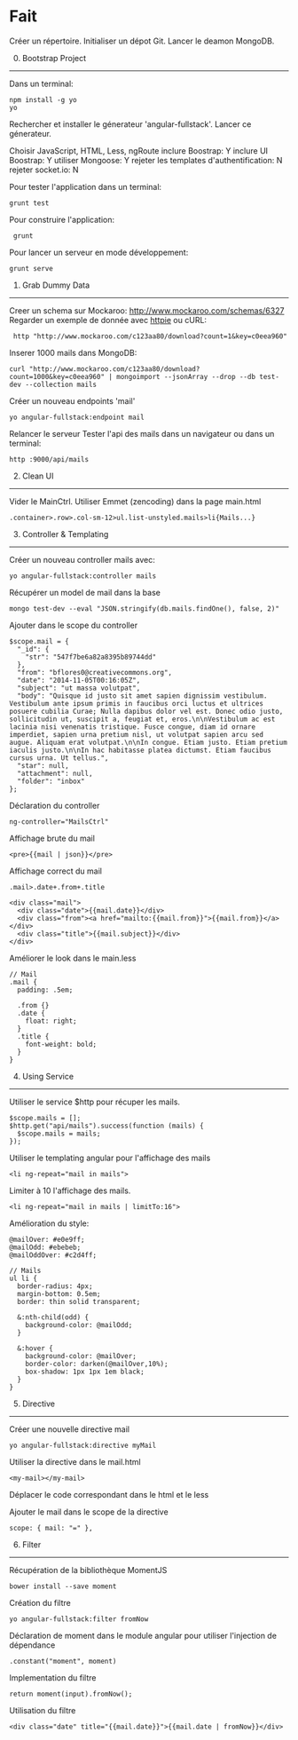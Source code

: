 Fait
====

Créer un répertoire.
Initialiser un dépot Git.
Lancer le deamon MongoDB.

0. Bootstrap Project
--------------------

Dans un terminal:

    npm install -g yo
    yo

Rechercher et installer le génerateur 'angular-fullstack'.
Lancer ce génerateur.

Choisir JavaScript,
  HTML,
  Less,
  ngRoute
  inclure Boostrap: Y
  inclure UI Boostrap: Y
  utiliser Mongoose: Y
  rejeter les templates d'authentification: N
  rejeter socket.io: N

Pour tester l'application dans un terminal:

    grunt test
    
Pour construire l'application:
     
     grunt
     
Pour lancer un serveur en mode développement:

    grunt serve

1. Grab Dummy Data
------------------

Creer un schema sur Mockaroo: <http://www.mockaroo.com/schemas/6327>
Regarder un exemple de donnée avec [httpie](https://github.com/jakubroztocil/httpie) ou cURL:

     http "http://www.mockaroo.com/c123aa80/download?count=1&key=c0eea960"

Inserer 1000 mails dans MongoDB:

    curl "http://www.mockaroo.com/c123aa80/download?count=1000&key=c0eea960" | mongoimport --jsonArray --drop --db test-dev --collection mails
    
Créer un nouveau endpoints 'mail'

    yo angular-fullstack:endpoint mail

Relancer le serveur
Tester l'api des mails dans un navigateur ou dans un terminal:

    http :9000/api/mails

2. Clean UI
-----------

Vider le MainCtrl.
Utiliser Emmet (zencoding) dans la page main.html

    .container>.row>.col-sm-12>ul.list-unstyled.mails>li{Mails...}
    
3. Controller & Templating
--------------------------

Créer un nouveau controller mails avec:

    yo angular-fullstack:controller mails
    
Récupérer un model de mail dans la base

    mongo test-dev --eval "JSON.stringify(db.mails.findOne(), false, 2)"

Ajouter dans le scope du controller

    $scope.mail = {
      "_id": {
        "str": "547f7be6a82a8395b89744dd"
      },
      "from": "bflores0@creativecommons.org",
      "date": "2014-11-05T00:16:05Z",
      "subject": "ut massa volutpat",
      "body": "Quisque id justo sit amet sapien dignissim vestibulum. Vestibulum ante ipsum primis in faucibus orci luctus et ultrices posuere cubilia Curae; Nulla dapibus dolor vel est. Donec odio justo, sollicitudin ut, suscipit a, feugiat et, eros.\n\nVestibulum ac est lacinia nisi venenatis tristique. Fusce congue, diam id ornare imperdiet, sapien urna pretium nisl, ut volutpat sapien arcu sed augue. Aliquam erat volutpat.\n\nIn congue. Etiam justo. Etiam pretium iaculis justo.\n\nIn hac habitasse platea dictumst. Etiam faucibus cursus urna. Ut tellus.",
      "star": null,
      "attachment": null,
      "folder": "inbox"
    };
    
Déclaration du controller

    ng-controller="MailsCtrl"
    
Affichage brute du mail
      
    <pre>{{mail | json}}</pre>
  
Affichage correct du mail

    .mail>.date+.from+.title
    
    <div class="mail">
      <div class="date">{{mail.date}}</div>
      <div class="from"><a href="mailto:{{mail.from}}">{{mail.from}}</a></div>
      <div class="title">{{mail.subject}}</div>
    </div>  

Améliorer le look dans le main.less

    // Mail
    .mail {
      padding: .5em;
    
      .from {}
      .date {
        float: right;
      }
      .title {
        font-weight: bold;
      }
    } 
   
4. Using Service
----------------

Utiliser le service $http pour récuper les mails.

    $scope.mails = [];
    $http.get("api/mails").success(function (mails) {
      $scope.mails = mails;
    });

Utiliser le templating angular pour l'affichage des mails
  
    <li ng-repeat="mail in mails">

Limiter à 10 l'affichage des mails.

    <li ng-repeat="mail in mails | limitTo:16">
    
Amélioration du style:

    @mailOver: #e0e9ff;
    @mailOdd: #ebebeb;
    @mailOddOver: #c2d4ff;
    
    // Mails
    ul li {
      border-radius: 4px;
      margin-bottom: 0.5em;
      border: thin solid transparent;
    
      &:nth-child(odd) {
        background-color: @mailOdd;
      }
    
      &:hover {
        background-color: @mailOver;
        border-color: darken(@mailOver,10%);
        box-shadow: 1px 1px 1em black;
      }
    }

5. Directive
------------

Créer une nouvelle directive mail

    yo angular-fullstack:directive myMail
        
Utiliser la directive dans le mail.html

    <my-mail></my-mail>

Déplacer le code correspondant dans le html et le less
 
Ajouter le mail dans le scope de la directive

    scope: { mail: "=" },

6. Filter
---------

Récupération de la bibliothèque MomentJS

    bower install --save moment
    
Création du filtre

    yo angular-fullstack:filter fromNow
    
Déclaration de moment dans le module angular pour utiliser l'injection de dépendance

    .constant("moment", moment)
    
Implementation du filtre

    return moment(input).fromNow();
    
Utilisation du filtre

    <div class="date" title="{{mail.date}}">{{mail.date | fromNow}}</div>


